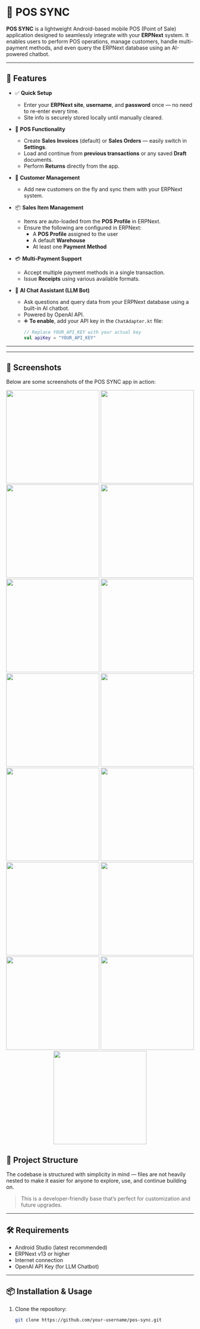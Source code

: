 # 📱 POS SYNC

**POS SYNC** is a lightweight Android-based mobile POS (Point of Sale) application designed to seamlessly integrate with your **ERPNext** system. It enables users to perform POS operations, manage customers, handle multi-payment methods, and even query the ERPNext database using an AI-powered chatbot.

---

## 🚀 Features

- ✅ **Quick Setup**
  - Enter your **ERPNext site**, **username**, and **password** once — no need to re-enter every time.
  - Site info is securely stored locally until manually cleared.

- 🧾 **POS Functionality**
  - Create **Sales Invoices** (default) or **Sales Orders** — easily switch in **Settings**.
  - Load and continue from **previous transactions** or any saved **Draft** documents.
  - Perform **Returns** directly from the app.

- 👥 **Customer Management**
  - Add new customers on the fly and sync them with your ERPNext system.

- 📦 **Sales Item Management**
  - Items are auto-loaded from the **POS Profile** in ERPNext.
  - Ensure the following are configured in ERPNext:
    - A **POS Profile** assigned to the user
    - A default **Warehouse**
    - At least one **Payment Method**

- 💳 **Multi-Payment Support**
  - Accept multiple payment methods in a single transaction.
  - Issue **Receipts** using various available formats.

- 🤖 **AI Chat Assistant (LLM Bot)**
  - Ask questions and query data from your ERPNext database using a built-in AI chatbot.
  - Powered by OpenAI API.
  - ➕ **To enable**, add your API key in the `ChatAdapter.kt` file:
    ```kotlin
    // Replace YOUR_API_KEY with your actual key
    val apiKey = "YOUR_API_KEY"
    ```

---

---

## 📸 Screenshots

Below are some screenshots of the POS SYNC app in action:

<p align="center">
  <img src="11.jpeg" width="250" />
  <img src="12.jpeg" width="250" />
  <img src="13.jpeg" width="250" />
  <img src="14.jpeg" width="250" />
  <img src="15.jpeg" width="250" />
  <img src="16.jpeg" width="250" />
  <img src="17.jpeg" width="250" />
  <img src="18.jpeg" width="250" />
  <img src="19.jpeg" width="250" />
  <img src="20.jpeg" width="250" />
  <img src="21.jpeg" width="250" />
  <img src="22.jpeg" width="250" />
  <img src="23.jpeg" width="250" />
  <img src="24.jpeg" width="250" />
  <img src="chat.jpeg" width="250" />
</p>


## 📂 Project Structure

The codebase is structured with simplicity in mind — files are not heavily nested to make it easier for anyone to explore, use, and continue building on.

> This is a developer-friendly base that’s perfect for customization and future upgrades.

---

## 🛠 Requirements

- Android Studio (latest recommended)
- ERPNext v13 or higher
- Internet connection
- OpenAI API Key (for LLM Chatbot)

---

## 📦 Installation & Usage

1. Clone the repository:
   ```bash
   git clone https://github.com/your-username/pos-sync.git
